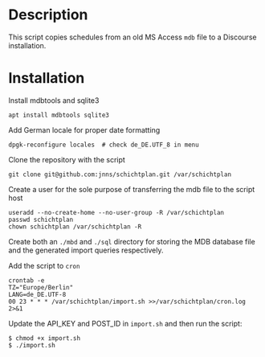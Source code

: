 # Description

This script copies schedules from an old MS Access `mdb` file to a Discourse installation.

# Installation

Install mdbtools and sqlite3

	apt install mdbtools sqlite3

Add German locale for proper date formatting

    dpgk-reconfigure locales  # check de_DE.UTF_8 in menu

Clone the repository with the script

    git clone git@github.com:jnns/schichtplan.git /var/schichtplan

Create a user for the sole purpose of transferring the mdb file to the script
host

    useradd --no-create-home --no-user-group -R /var/schichtplan
    passwd schichtplan
    chown schichtplan /var/schichtplan -R

Create both an `./mbd` and `./sql` directory for storing the MDB database file
and the generated import queries respectively.

Add the script to `cron`

    crontab -e
    TZ="Europe/Berlin"
    LANG=de_DE.UTF-8
    00 23 * * * /var/schichtplan/import.sh >>/var/schichtplan/cron.log 2>&1

Update the API_KEY and POST_ID in `import.sh` and then run the script:

	$ chmod +x import.sh
    $ ./import.sh
